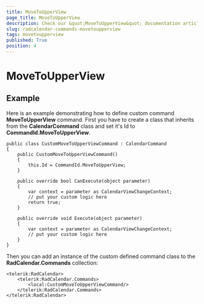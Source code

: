 ```yaml
---
title: MoveToUpperView
page_title: MoveToUpperView
description: Check our &quot;MoveToUpperView&quot; documentation article for RadCalendar for UWP control.
slug: radcalendar-commands-movetoupperview
tags: movetoupperview
published: True
position: 4
---
```


# MoveToUpperView

## Example

Here is an example demonstrating how to define custom command **MoveToUpperView** command. First you have to create a class that inherits from the **CalendarCommand** class and set it's Id to **CommandId.MoveToUpperView**.
        
	public class CustomMoveToUpperViewCommand : CalendarCommand
	{
	    public CustomMoveToUpperViewCommand()
	    {
	        this.Id = CommandId.MoveToUpperView;
	    }
	
	    public override bool CanExecute(object parameter)
	    {
	        var context = parameter as CalendarViewChangeContext;
	        // put your custom logic here
	        return true;
	    }
	
	    public override void Execute(object parameter)
	    {
	        var context = parameter as CalendarViewChangeContext;
	        // put your custom logic here
	    }
	}

Then you can add an instance of the custom defined command class to the **RadCalendar.Commands** collection:

	<telerik:RadCalendar>
	    <telerik:RadCalendar.Commands>
	        <local:CustomMoveToUpperViewCommand/>
	    </telerik:RadCalendar.Commands>
	</telerik:RadCalendar>